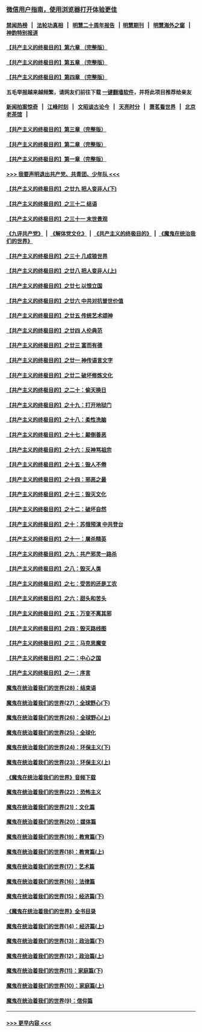 ### [微信用户指南，使用浏览器打开体验更佳](https://github.com/gfw-breaker/banned-news1/blob/master/indexes/wechat-guide.md?t=0)
#### [禁闻热榜](热点新闻.md?t=0)  &nbsp;&nbsp;|&nbsp;&nbsp; [法轮功真相](https://github.com/gfw-breaker/truth/blob/master/README.md?t=0) &nbsp;&nbsp;|&nbsp;&nbsp; [明慧二十周年报告](https://github.com/gfw-breaker/mh-reports/blob/master/README.md?t=0) &nbsp;&nbsp;|&nbsp;&nbsp;[明慧期刊](https://github.com/gfw-breaker/mh-qikan) &nbsp;&nbsp;|&nbsp;&nbsp; [明慧海外之窗](https://github.com/gfw-breaker/mh-news/blob/master/README.md?t=0) &nbsp;&nbsp;|&nbsp;&nbsp; [神韵特别报道](https://github.com/gfw-breaker/mh-news/blob/master/shenyun.md?t=0)
#### [【共产主义的终极目的】第六章 （完整版）](../pages/nsc422/n11428913.md?t=02111633) 
#### [【共产主义的终极目的】第五章 （完整版）](../pages/nsc422/n11428912.md?t=02111633) 
#### [【共产主义的终极目的】第四章 （完整版）](../pages/nsc422/n11428907.md?t=02111633) 
#### 五毛举报越来越频繁，请网友们前往下载 [一键翻墙软件](https://github.com/gfw-breaker/ssr-accounts)，并将此项目推荐给亲友
#### [新闻拍案惊奇](https://github.com/gfw-breaker/banned-news1/blob/master/pages/link4.md) &nbsp;&nbsp;|&nbsp;&nbsp; [江峰时刻](https://github.com/gfw-breaker/banned-news1/blob/master/pages/link4.md) &nbsp;&nbsp;|&nbsp;&nbsp; [文昭谈古论今](https://github.com/gfw-breaker/banned-news1/blob/master/pages/link4.md) &nbsp;&nbsp;|&nbsp;&nbsp; [天亮时分](https://github.com/gfw-breaker/banned-news1/blob/master/pages/link4.md) &nbsp;&nbsp;|&nbsp;&nbsp; [萧茗看世界](https://github.com/gfw-breaker/banned-news1/blob/master/pages/link4.md) &nbsp;&nbsp;|&nbsp;&nbsp; [北京老茶馆](https://github.com/gfw-breaker/banned-news1/blob/master/pages/link4.md) &nbsp;&nbsp;|&nbsp;&nbsp; 
#### [【共产主义的终极目的】第三章（完整版）](../pages/nsc422/n11428848.md?t=02111633) 
#### [【共产主义的终极目的】第二章（完整版）](../pages/nsc422/n11428831.md?t=02111633) 
#### [【共产主义的终极目的】第一章（完整版）](../pages/nsc422/n11417651.md?t=02111633) 
#### [>>> 我要声明退出共产党、共青团、少年队 <<<](https://github.com/begood0513/goodnews/blob/master/quit/letter.md) 
#### [【共产主义的终极目的】之廿九 把人变非人(下)](../pages/nsc422/n11344140.md?t=02111633) 
#### [【共产主义的终极目的】之三十二 结语](../pages/nsc422/n11360535.md?t=02111633) 
#### [【共产主义的终极目的】之三十一 末世景观](../pages/nsc422/n11351129.md?t=02111633) 
#### [《九评共产党》](https://github.com/begood0513/9ping.md/blob/master/README.md) &nbsp;|&nbsp; [《解体党文化》](../../../../jtdwh.md/blob/master/README.md)  &nbsp;|&nbsp; [《共产主义的终极目的》](../../../../gczydzjmd.md/blob/master/README.md) &nbsp;|&nbsp; [《魔鬼在统治我们的世界》](../../../../mgztzwmdsj.md/blob/master/README.md) 
#### [【共产主义的终极目的】之三十 几成狼世界](../pages/nsc422/n11348280.md?t=02111633) 
#### [【共产主义的终极目的】之廿八 把人变非人(上)](../pages/nsc422/n11340492.md?t=02111633) 
#### [【共产主义的终极目的】之廿七 以恨立国](../pages/nsc422/n11336944.md?t=02111633) 
#### [【共产主义的终极目的】之廿六 中共对抗普世价值](../pages/nsc422/n11324785.md?t=02111633) 
#### [【共产主义的终极目的】之廿五 传统艺术颂神](../pages/nsc422/n11296396.md?t=02111633) 
#### [【共产主义的终极目的】之廿四 人伦典范](../pages/nsc422/n11296397.md?t=02111633) 
#### [【共产主义的终极目的】之廿三 富而有德](../pages/nsc422/n11283598.md?t=02111633) 
#### [【共产主义的终极目的】之廿一 神传语言文字](../pages/nsc422/n11263265.md?t=02111633) 
#### [【共产主义的终极目的】之廿二 破坏修炼文化](../pages/nsc422/n11245728.md?t=02111633) 
#### [【共产主义的终极目的】之二十：偷天换日](../pages/nsc422/n11238846.md?t=02111633) 
#### [【共产主义的终极目的】之十九：打开地狱门](../pages/nsc422/n11206376.md?t=02111633) 
#### [【共产主义的终极目的】之十八：柔性洗脑](../pages/nsc422/n11199994.md?t=02111633) 
#### [【共产主义的终极目的】之十七：颠倒善恶](../pages/nsc422/n11179782.md?t=02111633) 
#### [【共产主义的终极目的】之十六：反神骂祖宗](../pages/nsc422/n11166798.md?t=02111633) 
#### [【共产主义的终极目的】之十五：毁人不倦](../pages/nsc422/n11166792.md?t=02111633) 
#### [【共产主义的终极目的】之十四：邪恶之最](../pages/nsc422/n11150249.md?t=02111633) 
#### [【共产主义的终极目的】之十三：毁灭文化](../pages/nsc422/n11135227.md?t=02111633) 
#### [【共产主义的终极目的】之十二：破坏自然](../pages/nsc422/n11135214.md?t=02111633) 
#### [【共产主义的终极目的】之十：苏俄预演 中共登台](../pages/nsc422/n11118424.md?t=02111633) 
#### [【共产主义的终极目的】之十一：屠杀精英](../pages/nsc422/n11118442.md?t=02111633) 
#### [【共产主义的终极目的】之九：共产邪灵一路杀](../pages/nsc422/n11114139.md?t=02111633) 
#### [【共产主义的终极目的】之八：毁灭人类](../pages/nsc422/n11108503.md?t=02111633) 
#### [【共产主义的终极目的】之七：受苦的还是工农](../pages/nsc422/n11101809.md?t=02111633) 
#### [【共产主义的终极目的】之六：甜头和苦头](../pages/nsc422/n11096971.md?t=02111633) 
#### [【共产主义的终极目的】之五：万变不离其邪](../pages/nsc422/n11091285.md?t=02111633) 
#### [【共产主义的终极目的】之四：毁灭路线图](../pages/nsc422/n11086284.md?t=02111633) 
#### [【共产主义的终极目的】之三：马克思魔变](../pages/nsc422/n11061941.md?t=02111633) 
#### [【共产主义的终极目的】之二：中心之国](../pages/nsc422/n11047728.md?t=02111633) 
#### [【共产主义的终极目的】之一：序言](../pages/nsc422/n11086077.md?t=02111633) 
#### [魔鬼在统治着我们的世界(28)：结束语](../pages/nsc422/n10936246.md?t=02111633) 
#### [魔鬼在统治着我们的世界(27)：全球野心(下)](../pages/nsc422/n10928319.md?t=02111633) 
#### [魔鬼在统治着我们的世界(26)：全球野心(上)](../pages/nsc422/n10900318.md?t=02111633) 
#### [魔鬼在统治着我们的世界(25)：全球化](../pages/nsc422/n10788205.md?t=02111633) 
#### [魔鬼在统治着我们的世界(24)：环保主义(下)](../pages/nsc422/n10695307.md?t=02111633) 
#### [魔鬼在统治着我们的世界(23)：环保主义(上)](../pages/nsc422/n10688613.md?t=02111633) 
#### [《魔鬼在统治着我们的世界》音频下载](../pages/nsc422/n10635553.md?t=02111633) 
#### [魔鬼在统治着我们的世界(22)：恐怖主义](../pages/nsc422/n10614727.md?t=02111633) 
#### [魔鬼在统治着我们的世界(21)：文化篇](../pages/nsc422/n10597706.md?t=02111633) 
#### [魔鬼在统治着我们的世界(20)：媒体篇](../pages/nsc422/n10586579.md?t=02111633) 
#### [魔鬼在统治着我们的世界(19)：教育篇(下)](../pages/nsc422/n10564808.md?t=02111633) 
#### [魔鬼在统治着我们的世界(18)：教育篇(上)](../pages/nsc422/n10526970.md?t=02111633) 
#### [魔鬼在统治着我们的世界(17)：艺术篇](../pages/nsc422/n10499093.md?t=02111633) 
#### [魔鬼在统治着我们的世界(16)：法律篇](../pages/nsc422/n10485969.md?t=02111633) 
#### [魔鬼在统治着我们的世界(15)：经济篇(下)](../pages/nsc422/n10469975.md?t=02111633) 
#### [《魔鬼在统治着我们的世界》全书目录](../pages/nsc422/n10464261.md?t=02111633) 
#### [魔鬼在统治着我们的世界(14)：经济篇(上)](../pages/nsc422/n10457370.md?t=02111633) 
#### [魔鬼在统治着我们的世界(13)：政治篇(下)](../pages/nsc422/n10448270.md?t=02111633) 
#### [魔鬼在统治着我们的世界(12)：政治篇(上)](../pages/nsc422/n10444576.md?t=02111633) 
#### [魔鬼在统治着我们的世界(11)：家庭篇(下)](../pages/nsc422/n10440961.md?t=02111633) 
#### [魔鬼在统治着我们的世界(10)：家庭篇(上)](../pages/nsc422/n10435448.md?t=02111633) 
#### [魔鬼在统治着我们的世界(9)：信仰篇](../pages/nsc422/n10432159.md?t=02111633) 

----
#### [ >>> 更早内容 <<< ](../indexes/nsc422-earlier.md)

